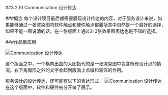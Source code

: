 ##3.2.10 Communication 设计传达

###概念
每个设计项目最后都需要展现设计传达的内容，对于服务设计来说，如果能够通过一张渲染图将软件触点和硬件触点都囊括其中自然是一个最好的选择，如果不能一图说清的话，在一张版面上通过2-3张效果图表达也是不错的选择。



###作品集应用

![Communication 设计传达](http://kitpic.makebi.net/2021/uedsd_19.jpg)

这个版面之中，一个横向出血的大图指代的是一张渲染图中包含所有设计点的情况。右下角图形之外的文字会起到版面上点缀和装饰的作用。

服务设计的设计传达，还可能有以下的表达形式：
![Communication 设计传达](http://kitpic.makebi.net/2021/uedsd_20.jpg)
在这个版面中，软件和硬件被分开做了展示。




